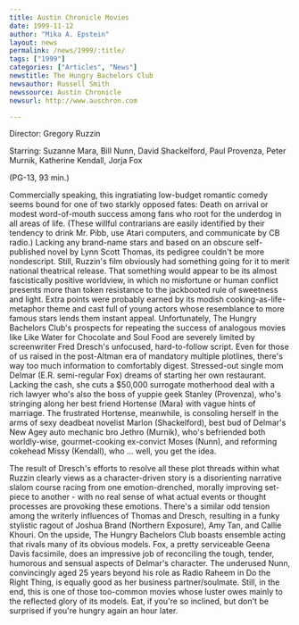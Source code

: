 ```yaml
---
title: Austin Chronicle Movies
date: 1999-11-12
author: "Mika A. Epstein"
layout: news
permalink: /news/1999/:title/
tags: ["1999"]
categories: ["Articles", "News"]
newstitle: The Hungry Bachelors Club
newsauthor: Russell Smith
newssource: Austin Chronicle
newsurl: http://www.auschron.com

---
```

Director: Gregory Ruzzin

Starring: Suzanne Mara, Bill Nunn, David Shackelford, Paul Provenza, Peter Murnik, Katherine Kendall, Jorja Fox

(PG-13, 93 min.)

Commercially speaking, this ingratiating low-budget romantic comedy seems bound for one of two starkly opposed fates: Death on arrival or modest word-of-mouth success among fans who root for the underdog in all areas of life. (These willful contrarians are easily identified by their tendency to drink Mr. Pibb, use Atari computers, and communicate by CB radio.) Lacking any brand-name stars and based on an obscure self-published novel by Lynn Scott Thomas, its pedigree couldn't be more nondescript. Still, Ruzzin's film obviously had something going for it to merit national theatrical release. That something would appear to be its almost fascistically positive worldview, in which no misfortune or human conflict presents more than token resistance to the jackbooted rule of sweetness and light. Extra points were probably earned by its modish cooking-as-life-metaphor theme and cast full of young actors whose resemblance to more famous stars lends them instant appeal. Unfortunately, The Hungry Bachelors Club's prospects for repeating the success of analogous movies like Like Water for Chocolate and Soul Food are severely limited by screenwriter Fred Dresch's unfocused, hard-to-follow script. Even for those of us raised in the post-Altman era of mandatory multiple plotlines, there's way too much information to comfortably digest. Stressed-out single mom Delmar (E.R. semi-regular Fox) dreams of starting her own restaurant. Lacking the cash, she cuts a $50,000 surrogate motherhood deal with a rich lawyer who's also the boss of yuppie geek Stanley (Provenza), who's stringing along her best friend Hortense (Mara) with vague hints of marriage. The frustrated Hortense, meanwhile, is consoling herself in the arms of sexy deadbeat novelist Marlon (Shackelford), best bud of Delmar's New Agey auto mechanic bro Jethro (Murnik), who's befriended both worldly-wise, gourmet-cooking ex-convict Moses (Nunn), and reforming cokehead Missy (Kendall), who ... well, you get the idea.

The result of Dresch's efforts to resolve all these plot threads within what Ruzzin clearly views as a character-driven story is a disorienting narrative slalom course racing from one emotion-drenched, morally improving set-piece to another - with no real sense of what actual events or thought processes are provoking these emotions. There's a similar odd tension among the writerly influences of Thomas and Dresch, resulting in a funky stylistic ragout of Joshua Brand (Northern Exposure), Amy Tan, and Callie Khouri. On the upside, The Hungry Bachelors Club boasts ensemble acting that rivals many of its obvious models. Fox, a pretty serviceable Geena Davis facsimile, does an impressive job of reconciling the tough, tender, humorous and sensual aspects of Delmar's character. The underused Nunn, convincingly aged 25 years beyond his role as Radio Raheem in Do the Right Thing, is equally good as her business partner/soulmate. Still, in the end, this is one of those too-common movies whose luster owes mainly to the reflected glory of its models. Eat, if you're so inclined, but don't be surprised if you're hungry again an hour later.
